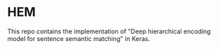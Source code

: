 # HEM
This repo contains the implementation of "Deep hierarchical encoding model for sentence semantic matching" in Keras.
